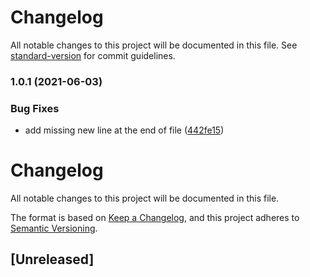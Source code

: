 # Changelog

All notable changes to this project will be documented in this file. See [standard-version](https://github.com/conventional-changelog/standard-version) for commit guidelines.

### 1.0.1 (2021-06-03)


### Bug Fixes

* add missing new line at the end of file ([442fe15](https://github.com/MenSeb/react-boilerplate/commit/442fe159b912a43e5e7b07c31e9afe382e09d06e))

# Changelog

All notable changes to this project will be documented in this file.

The format is based on [Keep a Changelog](https://keepachangelog.com/en/1.0.0/),
and this project adheres to [Semantic Versioning](https://semver.org/spec/v2.0.0.html).

## [Unreleased]
